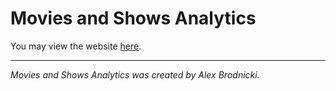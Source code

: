 # Movies and Shows Analytics
You may view the website [here](https://apbrodnicki.com/).
___
*Movies and Shows Analytics was created by Alex Brodnicki.*